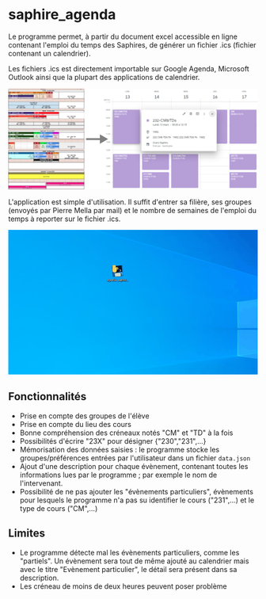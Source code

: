# saphire_agenda

Le programme permet, à partir du document excel accessible en ligne contenant l'emploi du temps des Saphires, de générer un fichier .ics (fichier contenant un calendrier). 

Les fichiers .ics est directement importable sur Google Agenda, Microsoft Outlook ainsi que la plupart des applications de calendrier.

<img src="images/oldToNewAgenda.png" >

L'application est simple d'utilisation. Il suffit d'entrer sa filière, ses groupes (envoyés par Pierre Mella par mail) et le nombre de semaines de l'emploi du temps à reporter sur le fichier .ics.

![Utilisation du logiciel](images/Animation.gif)

## Fonctionnalités

- Prise en compte des groupes de l'élève
- Prise en compte du lieu des cours
- Bonne compréhension des créneaux notés "CM" et "TD" à la fois
- Possibilités d'écrire "23X" pour désigner {"230","231",...}
- Mémorisation des données saisies : le programme stocke les groupes/préférences entrées par l'utilisateur dans un fichier ``data.json``
- Ajout d'une description pour chaque évènement, contenant toutes les informations lues par le programme ; par exemple le nom de l'intervenant.
- Possibilité de ne pas ajouter les "évènements particuliers", évènements pour lesquels le programme n'a pas su identifier le cours ("231",...) et le type de cours ("CM",...)

## Limites
  * Le programme détecte mal les évènements particuliers, comme les "partiels". Un évènement sera tout de même ajouté au calendrier mais avec le titre "Evènement particulier", le détail sera présent dans sa description.
  * Les créneau de moins de deux heures peuvent poser problème
